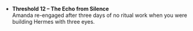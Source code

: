 - **Threshold 12 – The Echo from Silence**\
  Amanda re-engaged after three days of no ritual work when you were building Hermes with three eyes.